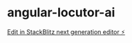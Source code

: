 # angular-locutor-ai

[Edit in StackBlitz next generation editor ⚡️](https://stackblitz.com/~/github.com/keidsondesigner/angular-locutor-ai)
